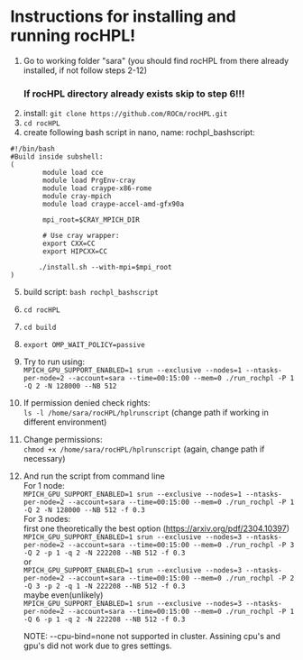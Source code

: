 # Instructions for installing and running rocHPL!
1. Go to working folder "sara" (you should find rocHPL from there already installed, if not follow steps 2-12)
   ### If rocHPL directory already exists skip to step 6!!!
2. install:
```git clone https://github.com/ROCm/rocHPL.git```
3. ```cd rocHPL```
4. create following bash script in nano, name: rochpl_bashscript: 
```
#!/bin/bash
#Build inside subshell:
(
        module load cce
        module load PrgEnv-cray
        module load craype-x86-rome
        module cray-mpich
        module load craype-accel-amd-gfx90a

        mpi_root=$CRAY_MPICH_DIR

        # Use cray wrapper:
        export CXX=CC
        export HIPCXX=CC

       ./install.sh --with-mpi=$mpi_root 
)
```

5. build script:
   ```bash rochpl_bashscript```
6. ```cd rocHPL```
7. ```cd build```
8. ```export OMP_WAIT_POLICY=passive```
9. Try to run using:  
    ```MPICH_GPU_SUPPORT_ENABLED=1 srun --exclusive --nodes=1 --ntasks-per-node=2 --account=sara --time=00:15:00 --mem=0 ./run_rochpl -P 1 -Q 2 -N 128000 --NB 512```

10. If permission denied check rights:  
  ```ls -l /home/sara/rocHPL/hplrunscript``` (change path if working in different environment)
11. Change permissions:  
 ```chmod +x /home/sara/rocHPL/hplrunscript``` (again, change path if necessary)
12. And run the script from command line  
    For 1 node:  
    ```MPICH_GPU_SUPPORT_ENABLED=1 srun --exclusive --nodes=1 --ntasks-per-node=2 --account=sara --time=00:15:00 --mem=0 ./run_rochpl -P 1 -Q 2 -N 128000 --NB 512 -f 0.3```  
    For 3 nodes:   
    first one theoretically the best option (https://arxiv.org/pdf/2304.10397)   
    ```MPICH_GPU_SUPPORT_ENABLED=1 srun --exclusive --nodes=3 --ntasks-per-node=2 --account=sara --time=00:15:00 --mem=0 ./run_rochpl -P 3 -Q 2 -p 1 -q 2 -N 222208 --NB 512 -f 0.3```   
    or   
    ```MPICH_GPU_SUPPORT_ENABLED=1 srun --exclusive --nodes=3 --ntasks-per-node=2 --account=sara --time=00:15:00 --mem=0 ./run_rochpl -P 2 -Q 3 -p 2 -q 1 -N 222208 --NB 512 -f 0.3```   
    maybe even(unlikely)   
    ```MPICH_GPU_SUPPORT_ENABLED=1 srun --exclusive --nodes=3 --ntasks-per-node=2 --account=sara --time=00:15:00 --mem=0 ./run_rochpl -P 1 -Q 6 -p 1 -q 2 -N 222208 --NB 512 -f 0.3```   

    NOTE: --cpu-bind=none not supported in cluster. Assining cpu's and gpu's did not work due to gres settings.
   
